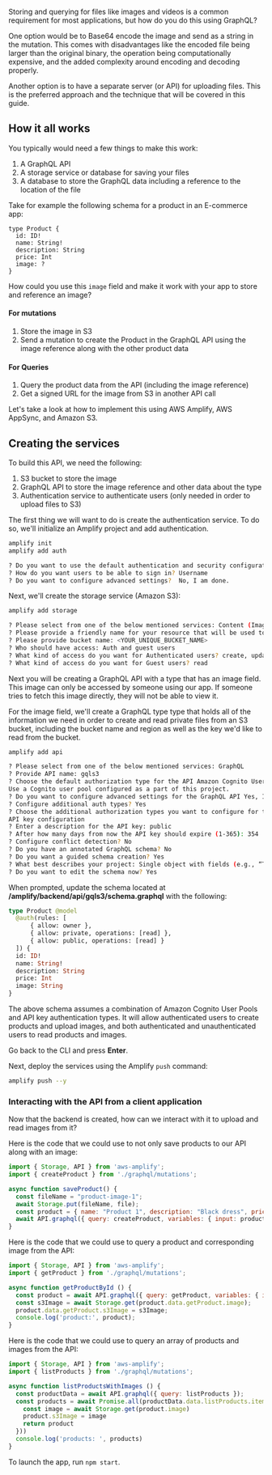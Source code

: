 Storing and querying for files like images and videos is a common requirement for most applications, but how do you do this using GraphQL?

One option would be to Base64 encode the image and send as a string in the mutation. This comes with disadvantages like the encoded file being larger than the original binary, the operation being computationally expensive, and the added complexity around encoding and decoding properly.

Another option is to have a separate server (or API) for uploading files. This is the preferred approach and the technique that will be covered in this guide.

## How it all works

You typically would need a few things to make this work:

1. A GraphQL API
2. A storage service or database for saving your files
3. A database to store the GraphQL data including a reference to the location of the file

Take for example the following schema for a product in an E-commerce app:

```
type Product {
  id: ID!
  name: String!
  description: String
  price: Int
  image: ?
}
```

How could you use this `image` field and make it work with your app to store and reference an image?

#### For mutations

1. Store the image in S3
2. Send a mutation to create the Product in the GraphQL API using the image reference along with the other product data

#### For Queries

1. Query the product data from the API (including the image reference)
2. Get a signed URL for the image from S3 in another API call

Let's take a look at how to implement this using AWS Amplify, AWS AppSync, and Amazon S3.

<!-- ## Creating the client

In this guide the client code will be written in React, but you can use Vue, Angular, or any other JavaScript framework because the API calls the you will be writing are not React specific.

To get started, create a new JavaScript project, change into the directory and install the amplify and uuid dependencies:

```
npx create-react-app gqlimages
cd gqlimages
npm install aws-amplify @aws-amplify/ui-react uuid
``` -->

## Creating the services

To build this API, we need the following:

1. S3 bucket to store the image
2. GraphQL API to store the image reference and other data about the type
3. Authentication service to authenticate users (only needed in order to upload files to S3)

The first thing we will want to do is create the authentication service. To do so, we'll initialize an Amplify project and add authentication.


```sh
amplify init
amplify add auth

? Do you want to use the default authentication and security configuration? Default configuration
? How do you want users to be able to sign in? Username
? Do you want to configure advanced settings?  No, I am done.
```

Next, we'll create the storage service (Amazon S3):

```sh
amplify add storage

? Please select from one of the below mentioned services: Content (Images, audio, video, etc.)
? Please provide a friendly name for your resource that will be used to label this category in the project: gqls3
? Please provide bucket name: <YOUR_UNIQUE_BUCKET_NAME>
? Who should have access: Auth and guest users
? What kind of access do you want for Authenticated users? create, update, read, delete
? What kind of access do you want for Guest users? read
```

Next you will be creating a GraphQL API with a type that has an image field. This image can only be accessed by someone using our app. If someone tries to fetch this image directly, they will not be able to view it.

For the image field, we'll create a GraphQL type type that holds all of the information we need in order to create and read private files from an S3 bucket, including the bucket name and region as well as the key we'd like to read from the bucket.

```sh
amplify add api

? Please select from one of the below mentioned services: GraphQL
? Provide API name: gqls3
? Choose the default authorization type for the API Amazon Cognito User Pool
Use a Cognito user pool configured as a part of this project.
? Do you want to configure advanced settings for the GraphQL API Yes, I want to make some additional changes.
? Configure additional auth types? Yes
? Choose the additional authorization types you want to configure for the API API key
API key configuration
? Enter a description for the API key: public
? After how many days from now the API key should expire (1-365): 354
? Configure conflict detection? No
? Do you have an annotated GraphQL schema? No
? Do you want a guided schema creation? Yes
? What best describes your project: Single object with fields (e.g., “Todo” with ID, name, description)
? Do you want to edit the schema now? Yes
```

When prompted, update the schema located at __/amplify/backend/api/gqls3/schema.graphql__ with the following:

```graphql
type Product @model
  @auth(rules: [
      { allow: owner },
      { allow: private, operations: [read] },
      { allow: public, operations: [read] }
  ]) {
  id: ID!
  name: String!
  description: String
  price: Int
  image: String
}
```

<amplify-callout>

The above schema assumes a combination of Amazon Cognito User Pools and API key authentication types. It will allow authenticated users to create products and upload images, and both authenticated and unauthenticated users to read products and images.

</amplify-callout>

Go back to the CLI and press __Enter__.

Next, deploy the services using the Amplify `push` command:

```sh
amplify push --y
```

### Interacting with the API from a client application

Now that the backend is created, how can we interact with it to upload and read images from it?

Here is the code that we could use to not only save products to our API along with an image:

```js
import { Storage, API } from 'aws-amplify';
import { createProduct } from './graphql/mutations';

async function saveProduct() {
  const fileName = "product-image-1";
  await Storage.put(fileName, file);
  const product = { name: "Product 1", description: "Black dress", price: 200, image: fileName };
  await API.graphql({ query: createProduct, variables: { input: product }});
}
```

Here is the code that we could use to query a product and corresponding image from the API:

```javascript
import { Storage, API } from 'aws-amplify';
import { getProduct } from './graphql/mutations';

async function getProductById () {
  const product = await API.graphql({ query: getProduct, variables: { id: "12345" }});
  const s3Image = await Storage.get(product.data.getProduct.image);
  product.data.getProduct.s3Image = s3Image;
  console.log('product:', product);
}
```

Here is the code that we could use to query an array of products and images from the API:

```javascript
import { Storage, API } from 'aws-amplify';
import { listProducts } from './graphql/mutations';

async function listProductsWithImages () {
  const productData = await API.graphql({ query: listProducts });
  const products = await Promise.all(productData.data.listProducts.items.map(async product => {
    const image = await Storage.get(product.image)
    product.s3Image = image
    return product
  }))
  console.log('products: ', products)
}
```

To launch the app, run `npm start`.
